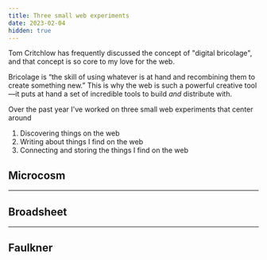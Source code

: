 ```yaml
---
title: Three small web experiments
date: 2023-02-04
hidden: true
---
```


Tom Critchlow has frequently discussed the concept of "digital bricolage", and that concept is so core to my love for the web.

Bricolage is “the skill of using whatever is at hand and recombining them to create something new.” This is why the web is such a powerful creative tool—it puts at hand a set of incredible tools to build _and_ distribute with.

Over the past year I've worked on three small web experiments that center around 

1. Discovering things on the web
2. Writing about things I find on the web 
3. Connecting and storing the things I find on the web

## Microcosm

<hr class='break' />

## Broadsheet 

<hr class='break' />

## Faulkner